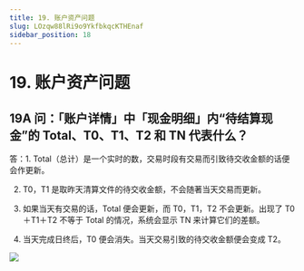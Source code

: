 ```yaml
---
title: 19. 账户资产问题
slug: LOzqw88lRi9o9YkfbkqcKTHEnaf
sidebar_position: 18
---
```



# 19. 账户资产问题

## 19A 问：「账户详情」中「现金明细」内“待结算现金”的 Total、T0、T1、T2 和 TN 代表什么？

答：1. Total（总计）是一个实时的数，交易时段有交易而引致待交收金额的话便会作更新。

2. T0，T1 是取昨天清算文件的待交收金额，不会随著当天交易而更新。

3. 如果当天有交易的话，Total 便会更新，而 T0，T1，T2 不会更新。出现了 T0＋T1＋T2 不等于 Total 的情况，系统会显示 TN 来计算它们的差额。

4. 当天完成日终后，T0 便会消失。当天交易引致的待交收金额便会变成 T2。

<img src="/assets/X2JzbfNgioWE4Hxp97Ocp8fnnCe.png" src-width="2852" src-height="1374" align="center"/>

